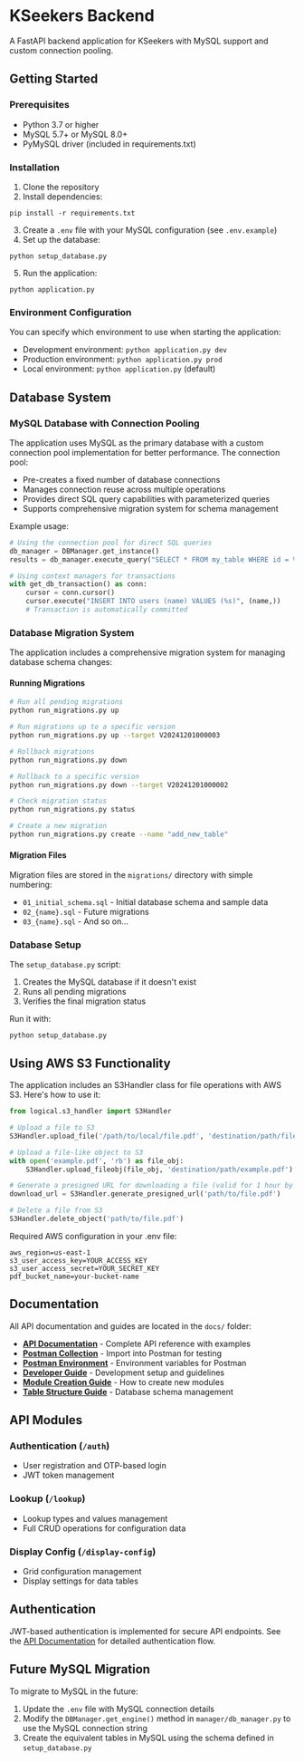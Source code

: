 # KSeekers Backend

A FastAPI backend application for KSeekers with MySQL support and custom connection pooling.

## Getting Started

### Prerequisites

- Python 3.7 or higher
- MySQL 5.7+ or MySQL 8.0+
- PyMySQL driver (included in requirements.txt)

### Installation

1. Clone the repository
2. Install dependencies:

```
pip install -r requirements.txt
```

3. Create a `.env` file with your MySQL configuration (see `.env.example`)
4. Set up the database:

```
python setup_database.py
```

5. Run the application:

```
python application.py
```

### Environment Configuration

You can specify which environment to use when starting the application:

- Development environment: `python application.py dev`
- Production environment: `python application.py prod`
- Local environment: `python application.py` (default)

## Database System

### MySQL Database with Connection Pooling

The application uses MySQL as the primary database with a custom connection pool implementation for better performance. The connection pool:

- Pre-creates a fixed number of database connections
- Manages connection reuse across multiple operations
- Provides direct SQL query capabilities with parameterized queries
- Supports comprehensive migration system for schema management

Example usage:

```python
# Using the connection pool for direct SQL queries
db_manager = DBManager.get_instance()
results = db_manager.execute_query("SELECT * FROM my_table WHERE id = %s", (my_id,))

# Using context managers for transactions
with get_db_transaction() as conn:
    cursor = conn.cursor()
    cursor.execute("INSERT INTO users (name) VALUES (%s)", (name,))
    # Transaction is automatically committed
```

### Database Migration System

The application includes a comprehensive migration system for managing database schema changes:

#### Running Migrations

```bash
# Run all pending migrations
python run_migrations.py up

# Run migrations up to a specific version
python run_migrations.py up --target V20241201000003

# Rollback migrations
python run_migrations.py down

# Rollback to a specific version
python run_migrations.py down --target V20241201000002

# Check migration status
python run_migrations.py status

# Create a new migration
python run_migrations.py create --name "add_new_table"
```

#### Migration Files

Migration files are stored in the `migrations/` directory with simple numbering:
- `01_initial_schema.sql` - Initial database schema and sample data
- `02_{name}.sql` - Future migrations
- `03_{name}.sql` - And so on...

### Database Setup

The `setup_database.py` script:
1. Creates the MySQL database if it doesn't exist
2. Runs all pending migrations
3. Verifies the final migration status

Run it with:
```
python setup_database.py
```

## Using AWS S3 Functionality

The application includes an S3Handler class for file operations with AWS S3. Here's how to use it:

```python
from logical.s3_handler import S3Handler

# Upload a file to S3
S3Handler.upload_file('/path/to/local/file.pdf', 'destination/path/file.pdf')

# Upload a file-like object to S3
with open('example.pdf', 'rb') as file_obj:
    S3Handler.upload_fileobj(file_obj, 'destination/path/example.pdf')

# Generate a presigned URL for downloading a file (valid for 1 hour by default)
download_url = S3Handler.generate_presigned_url('path/to/file.pdf')

# Delete a file from S3
S3Handler.delete_object('path/to/file.pdf')
```

Required AWS configuration in your .env file:

```
aws_region=us-east-1
s3_user_access_key=YOUR_ACCESS_KEY
s3_user_access_secret=YOUR_SECRET_KEY
pdf_bucket_name=your-bucket-name
```

## Documentation

All API documentation and guides are located in the `docs/` folder:

- **[API Documentation](docs/API_DOCUMENTATION.md)** - Complete API reference with examples
- **[Postman Collection](docs/KSeekers_API_Documentation.postman_collection.json)** - Import into Postman for testing
- **[Postman Environment](docs/KSeekers_Environment.postman_environment.json)** - Environment variables for Postman
- **[Developer Guide](docs/DEVELOPER_GUIDE.md)** - Development setup and guidelines
- **[Module Creation Guide](docs/MODULE_CREATION_GUIDE.md)** - How to create new modules
- **[Table Structure Guide](docs/TABLE_STRUCTURE_MODIFICATION_GUIDE.md)** - Database schema management

## API Modules

### Authentication (`/auth`)
- User registration and OTP-based login
- JWT token management

### Lookup (`/lookup`) 
- Lookup types and values management
- Full CRUD operations for configuration data

### Display Config (`/display-config`)
- Grid configuration management
- Display settings for data tables

## Authentication

JWT-based authentication is implemented for secure API endpoints. See the [API Documentation](docs/API_DOCUMENTATION.md) for detailed authentication flow.

## Future MySQL Migration

To migrate to MySQL in the future:
1. Update the `.env` file with MySQL connection details
2. Modify the `DBManager.get_engine()` method in `manager/db_manager.py` to use the MySQL connection string
3. Create the equivalent tables in MySQL using the schema defined in `setup_database.py` 